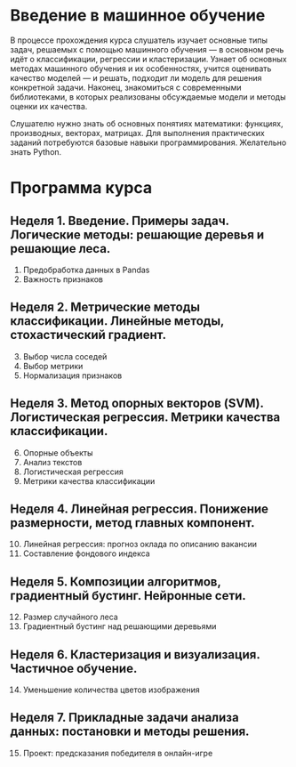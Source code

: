Введение в машинное обучение
===============================================================

В процессе прохождения курса слушатель изучает основные типы задач, решаемых с помощью машинного обучения — 
в основном речь идёт о классификации, регрессии и кластеризации. Узнает об основных методах машинного обучения и их 
особенностях, учится оценивать качество моделей — и решать, подходит ли модель для решения конкретной задачи. Наконец, 
знакомиться с современными библиотеками, в которых реализованы обсуждаемые модели и методы оценки их качества.

Слушателю нужно знать об основных понятиях математики: функциях, производных, векторах, матрицах. Для выполнения практических заданий потребуются базовые навыки программирования. Желательно знать Python.

Программа курса
===============

Неделя 1. Введение. Примеры задач. Логические методы: решающие деревья и решающие леса.
---------------------------------------------------------------------------------------
1) Предобработка данных в Pandas  
2) Важность признаков

Неделя 2. Метрические методы классификации. Линейные методы, стохастический градиент.
-------------------------------------------------------------------------------------
3) Выбор числа соседей  
4) Выбор метрики  
5) Нормализация признаков

Неделя 3. Метод опорных векторов (SVM). Логистическая регрессия. Метрики качества классификации.
------------------------------------------------------------------------------------------------
6) Опорные объекты  
7) Анализ текстов  
8) Логистическая регрессия  
9) Метрики качества классификации  

Неделя 4. Линейная регрессия. Понижение размерности, метод главных компонент.
-----------------------------------------------------------------------------
10) Линейная регрессия: прогноз оклада по описанию вакансии  
11) Составление фондового индекса

Неделя 5. Композиции алгоритмов, градиентный бустинг. Нейронные сети.
---------------------------------------------------------------------
12) Размер случайного леса  
13) Градиентный бустинг над решающими деревьями

Неделя 6. Кластеризация и визуализация. Частичное обучение.
-----------------------------------------------------------
14) Уменьшение количества цветов изображения

Неделя 7. Прикладные задачи анализа данных: постановки и методы решения.
------------------------------------------------------------------------
15) Проект: предсказания победителя в онлайн-игре

